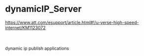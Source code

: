 # dynamicIP_Server

https://www.att.com/esupport/article.html#!/u-verse-high-speed-internet/KM1123072
</br></br></br></br>
dynamic ip publish applications
